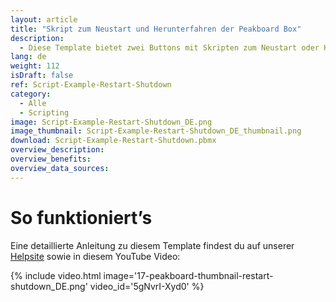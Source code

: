 ```yaml
---
layout: article
title: "Skript zum Neustart und Herunterfahren der Peakboard Box"
description: 
  - Diese Template bietet zwei Buttons mit Skripten zum Neustart oder Herunterfahren der Peakboard Box.
lang: de
weight: 112
isDraft: false
ref: Script-Example-Restart-Shutdown
category:
  - Alle
  - Scripting
image: Script-Example-Restart-Shutdown_DE.png
image_thumbnail: Script-Example-Restart-Shutdown_DE_thumbnail.png
download: Script-Example-Restart-Shutdown.pbmx
overview_description:
overview_benefits:
overview_data_sources:
---
```


# So funktioniert’s
Eine detaillierte Anleitung zu diesem Template findest du auf unserer [Helpsite](https://help.peakboard.com/scripting/Script%20Templates/de-shutdown-restart.html) sowie in diesem YouTube Video:

{% include video.html image='17-peakboard-thumbnail-restart-shutdown_DE.png' video_id='5gNvrI-Xyd0' %}

